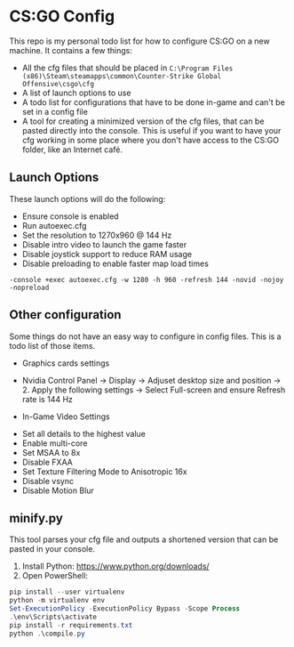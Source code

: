 # CS:GO Config

This repo is my personal todo list for how to configure CS:GO on a new machine.
It contains a few things:

* All the cfg files that should be placed in `C:\Program Files (x86)\Steam\steamapps\common\Counter-Strike Global Offensive\csgo\cfg`
* A list of launch options to use
* A todo list for configurations that have to be done in-game and can't be set in a config file
* A tool for creating a minimized version of the cfg files, that can be pasted directly into the console.
This is useful if you want to have your cfg working in some place where you don't have access to the CS:GO folder, like an Internet café.

## Launch Options

These launch options will do the following:
* Ensure console is enabled
* Run autoexec.cfg
* Set the resolution to 1270x960 @ 144 Hz
* Disable intro video to launch the game faster
* Disable joystick support to reduce RAM usage
* Disable preloading to enable faster map load times

```
-console +exec autoexec.cfg -w 1280 -h 960 -refresh 144 -novid -nojoy -nopreload
```

## Other configuration

Some things do not have an easy way to configure in config files.
This is a todo list of those items.

* Graphics cards settings
 - Nvidia Control Panel -> Display -> Adjuset desktop size and position -> 2. Apply the following settings -> Select Full-screen and ensure Refresh rate is 144 Hz

* In-Game Video Settings
 - Set all details to the highest value
 - Enable multi-core
 - Set MSAA to 8x
 - Disable FXAA
 - Set Texture Filtering Mode to Anisotropic 16x
 - Disable vsync
 - Disable Motion Blur

## minify.py

This tool parses your cfg file and outputs a shortened version that can be pasted in your console.

1. Install Python: https://www.python.org/downloads/
2. Open PowerShell:

```powershell
pip install --user virtualenv
python -m virtualenv env
Set-ExecutionPolicy -ExecutionPolicy Bypass -Scope Process
.\env\Scripts\activate
pip install -r requirements.txt
python .\compile.py
```
